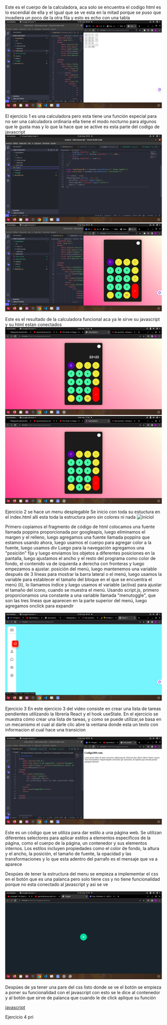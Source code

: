 Este es el cuerpo de la calculadora, aca solo se encuentra el codigo html es lo escendial de ella y el igual que se ve esta en la mitad porque se puso que invadiera un poco de la otra fila y esto  es echo con una tabla
![index](/1Calculadora/indexcal.png)

El ejercicio 1 es una calculadora pero esta tiene una función especial para no ser una calculadora ordinaria ella tiene el modo nocturno para algunos que le gusta mas y lo que la hace que se active es esta parte del codigo de javascript
![modo.dark](/1Calculadora/parte%20dark.png)
![modo.dark1](/1Calculadora/modod.png)

Este es el resultado de la calculadora funcional aca ya le sirve su javascript y su html estan conectados 
![calculado rafinal](/img/captura.png)
![funcional](/img/resultado.png)





Ejercicio 2 se hace un menu desplegable 
Se inicio con toda su estuctura en el index.html alli esta toda la estructura pero sin colores ni nada 
![iniciol](/2%20menu%201/img/este%20es%20el%20inicio%20que%20nos%20muestra%20la%20estructuraci%C3%B3n%20del%20menu.png)

Primero copiamos el fragmento de código de html
 colocamos una fuente llamada poppins proporcionada por googleapis, luego eliminamos el margen y el relleno, luego agregamos una fuente llamada poppins que estamos usando ahora, luego usamos el cuerpo para agregar color a la fuente, luego usamos div Luego para la navegación agregamos una "posición" fija y luego enviamos los objetos a diferentes posiciones en la pantalla, luego ajustamos el ancho y el resto del programa como color de fondo, el contenido va de izquierda a derecha con fronteras y luego empezamos a ajustar. posición del menú, luego mantenemos una variable después de 3 líneas para mostrar la barra lateral o el menú, luego usamos la variable para establecer el tamaño del bloque en el que se encuentra el menú (li), lo llamamos índice y luego usamos el variable (activa) para ajustar el tamaño del icono, cuando se muestra el menú.
Usando script.js, primero proporcionamos una constante a una variable llamada "menutoggle", que son las tres líneas que aparecen en la parte superior del menú, luego agregamos onclick para expandir 

![menu](/2%20menu%201/menu.png)


Ejercicio 3
En este ejercicio 3 del video  consiste en crear una lista de tareas pendientes utilizando la librería React y el hook useState. En el ejercicio se muestra cómo crear una lista de tareas, y como se puede utilizar,se basa en un mecanismo el cual al darle clic abre la ventana donde esta un texto con informacion el cual hace una transicion

![index](/3%20Toggle/index.png)

Este es un código que se utiliza para dar estilo a una página web. Se utilizan diferentes selectores para aplicar estilos a elementos específicos de la página, como el cuerpo de la página, un contenedor y sus elementos internos. Los estilos incluyen propiedades como el color de fondo, la altura y el ancho, la posición, el tamaño de fuente, la opacidad y las transformaciones y lo que esta adentro del parrafo es el mensaje que va a aparece

Despúes de tener la estructura del menu se empieza a implememtar el css en el botón que es una palanca pero solo tiene css y no tiene funcionalidad porque no esta conectado al javascript y asi se ve

![css](/3%20Toggle/css.png)

Despúes de ya tener una pare del css listo donde se ve el botón se empieza a poner su funcionalidad con el javascript con esto se le dice al contenedor y al botón que sirve de palanca que cuando le de click aplique su función 

[javascript](/3%20Toggle/palanca.png)

Ejercicio 4 
pri




